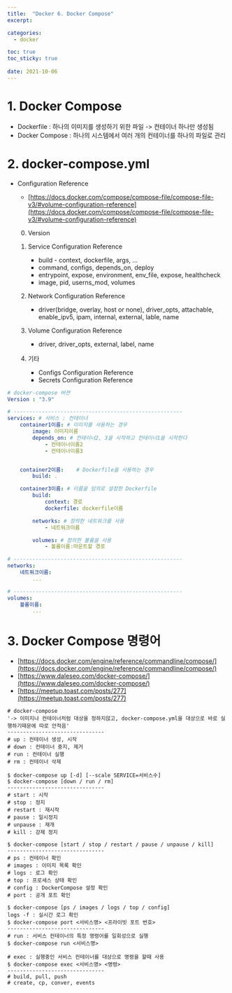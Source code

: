 ```yaml
---
title:  "Docker 6. Docker Compose"
excerpt:

categories:
  - docker

toc: true
toc_sticky: true
 
date: 2021-10-06
---
```




# 1\. Docker Compose

-   Dockerfile : 하나의 이미지를 생성하기 위한 파일 -> 컨테이너 하나만 생성됨
-   Docker Compose : 하나의 시스템에서 여러 개의 컨테이너를 하나의 파일로 관리

# 2\. docker-compose.yml

-   Configuration Reference
    
    -   [https://docs.docker.com/compose/compose-file/compose-file-v3/#volume-configuration-reference](https://docs.docker.com/compose/compose-file/compose-file-v3/#volume-configuration-reference)
    
    0.  Version
        
    1.  Service Configuration Reference
        
        -   build - context, dockerfile, args, ...
        -   command, configs, depends\_on, deploy
        -   entrypoint, expose, environment, env\_file, expose, healthcheck
        -   image, pid, userns\_mod, volumes
    2.  Network Configuration Reference
        
        -   driver(bridge, overlay, host or none), driver\_opts, attachable, enable\_ipv5, ipam, internal, external, lable, name
    3.  Volume Configuration Reference
        
        -   driver, driver\_opts, external, label, name
    4.  기타
        
        -   Configs Configuration Reference
        -   Secrets Configuration Reference

```yaml
# docker-compose 버젼
Version : "3.9"

# ------------------------------------------------------
services: # 서비스 : 컨테이너
    container1이름: # 이미지를 사용하는 경우
        image: 이미지이름
        depends_on: # 컨테이너2, 3을 시작하고 컨테이너1을 시작한다
            - 컨테이너이름2
            - 컨테이너이름3


    container2이름:    # Dockerfile을 사용하는 경우
        build: . 

    container3이름: # 이름을 임의로 설정한 Dockerfile
        build:
            context: 경로
            dockerfile: dockerfile이름

        networks: # 정의한 네트워크를 사용
            - 네트워크이름

        volumes: # 정의한 볼륨을 사용
            - 볼륨이름:마운트할 경로

# ------------------------------------------------------
networks:
    네트워크이름:
        ...

# ------------------------------------------------------
volumes:
    볼륨이름:
        ...
```

# 3\. Docker Compose 명령어

-   [https://docs.docker.com/engine/reference/commandline/compose/](https://docs.docker.com/engine/reference/commandline/compose/)
-   [https://www.daleseo.com/docker-compose/](https://www.daleseo.com/docker-compose/)
-   [https://meetup.toast.com/posts/277](https://meetup.toast.com/posts/277)

```shell
# docker-compose
'-> 이미지나 컨테이너처럼 대상을 정하지않고, docker-compose.yml을 대상으로 바로 실행하기때문에 따로 안적음' 
-------------------------------
# up : 컨테이너 생성, 시작
# down : 컨테이너 중지, 제거
# run : 컨테이너 실행
# rm : 컨테이너 삭제

$ docker-compose up [-d] [--scale SERVICE=서비스수]
$ docker-compose [down / run / rm]
-------------------------------
# start : 시작
# stop : 정지
# restart : 재시작
# pause : 일시정지
# unpause : 재개
# kill : 강제 정지

$ docker-compose [start / stop / restart / pause / unpause / kill]
-------------------------------
# ps : 컨테이너 확인
# images : 이미지 목록 확인
# logs : 로그 확인
# top : 프로세스 상태 확인
# config : DockerCompose 설정 확인
# port : 공개 포트 확인

$ docker-compose [ps / images / logs / top / config]
logs -f : 실시간 로그 확인
$ docker-compose port <서비스명> <프라이빗 포트 번호>
-------------------------------
# run : 서비스 컨테이너의 특정 명령어를 일회성으로 실행
$ docker-compose run <서비스명>

# exec : 실행중인 서비스 컨테이너를 대상으로 명령을 할때 사용
$ docker-compose exec <서비스명> <명령>
-------------------------------
# build, pull, push
# create, cp, conver, events
```